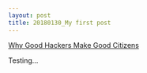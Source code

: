 ```yaml
---
layout: post
title: 20180130_My first post
---
```


[Why Good Hackers Make Good Citizens](https://www.ted.com/talks/catherine_bracy_why_good_hackers_make_good_citizens#t-70937)

Testing...

